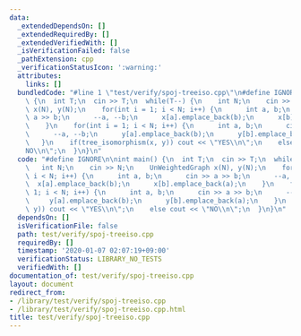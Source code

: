 ```yaml
---
data:
  _extendedDependsOn: []
  _extendedRequiredBy: []
  _extendedVerifiedWith: []
  _isVerificationFailed: false
  _pathExtension: cpp
  _verificationStatusIcon: ':warning:'
  attributes:
    links: []
  bundledCode: "#line 1 \"test/verify/spoj-treeiso.cpp\"\n#define IGNORE\n\nint main()\
    \ {\n  int T;\n  cin >> T;\n  while(T--) {\n    int N;\n    cin >> N;\n    UnWeightedGraph\
    \ x(N), y(N);\n    for(int i = 1; i < N; i++) {\n      int a, b;\n      cin >>\
    \ a >> b;\n      --a, --b;\n      x[a].emplace_back(b);\n      x[b].emplace_back(a);\n\
    \    }\n    for(int i = 1; i < N; i++) {\n      int a, b;\n      cin >> a >> b;\n\
    \      --a, --b;\n      y[a].emplace_back(b);\n      y[b].emplace_back(a);\n \
    \   }\n    if(tree_isomorphism(x, y)) cout << \"YES\\n\";\n    else cout << \"\
    NO\\n\";\n  }\n}\n"
  code: "#define IGNORE\n\nint main() {\n  int T;\n  cin >> T;\n  while(T--) {\n \
    \   int N;\n    cin >> N;\n    UnWeightedGraph x(N), y(N);\n    for(int i = 1;\
    \ i < N; i++) {\n      int a, b;\n      cin >> a >> b;\n      --a, --b;\n    \
    \  x[a].emplace_back(b);\n      x[b].emplace_back(a);\n    }\n    for(int i =\
    \ 1; i < N; i++) {\n      int a, b;\n      cin >> a >> b;\n      --a, --b;\n \
    \     y[a].emplace_back(b);\n      y[b].emplace_back(a);\n    }\n    if(tree_isomorphism(x,\
    \ y)) cout << \"YES\\n\";\n    else cout << \"NO\\n\";\n  }\n}\n"
  dependsOn: []
  isVerificationFile: false
  path: test/verify/spoj-treeiso.cpp
  requiredBy: []
  timestamp: '2020-01-07 02:07:19+09:00'
  verificationStatus: LIBRARY_NO_TESTS
  verifiedWith: []
documentation_of: test/verify/spoj-treeiso.cpp
layout: document
redirect_from:
- /library/test/verify/spoj-treeiso.cpp
- /library/test/verify/spoj-treeiso.cpp.html
title: test/verify/spoj-treeiso.cpp
---
```

